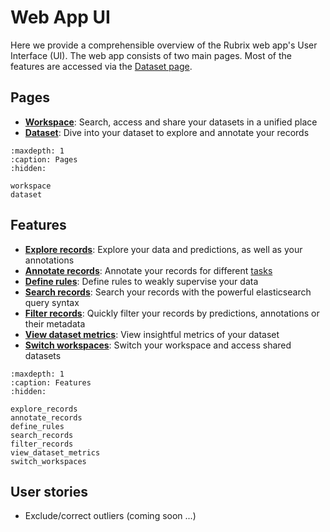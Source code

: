 # Web App UI

Here we provide a comprehensible overview of the Rubrix web app's User Interface (UI).
The web app consists of two main pages.
Most of the features are accessed via the [Dataset page](dataset.rst).

## Pages

- [**Workspace**](workspace.md): Search, access and share your datasets in a unified place
- [**Dataset**](dataset.md): Dive into your dataset to explore and annotate your records

```{toctree}
:maxdepth: 1
:caption: Pages
:hidden:

workspace
dataset
```

## Features

- [**Explore records**](explore_records.rst): Explore your data and predictions, as well as your annotations
- [**Annotate records**](annotate_records.rst): Annotate your records for different [tasks](../../guides/task_examples.ipynb)
- [**Define rules**](define_rules.rst): Define rules to weakly supervise your data
- [**Search records**](search_records.rst): Search your records with the powerful elasticsearch query syntax
- [**Filter records**](filter_records.rst): Quickly filter your records by predictions, annotations or their metadata
- [**View dataset metrics**](view_dataset_metrics.rst): View insightful metrics of your dataset
- [**Switch workspaces**](switch_workspaces.rst): Switch your workspace and access shared datasets

```{toctree}
:maxdepth: 1
:caption: Features
:hidden:

explore_records
annotate_records
define_rules
search_records
filter_records
view_dataset_metrics
switch_workspaces
```

## User stories

- Exclude/correct outliers (coming soon ...)
